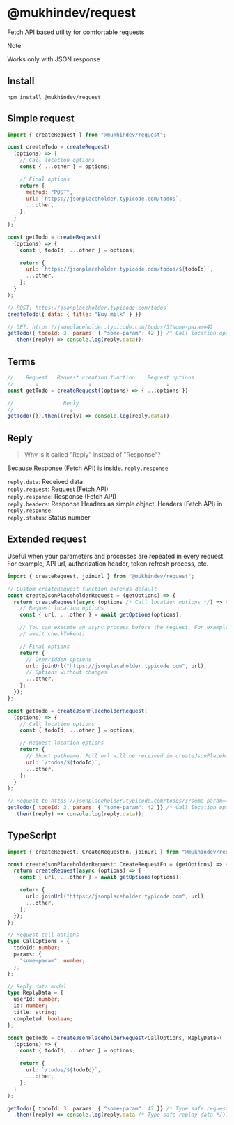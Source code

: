 # @mukhindev/request

Fetch API based utility for comfortable requests

> [!NOTE]  
> Works only with JSON response

## Install

```
npm install @mukhindev/request
```

## Simple request

```JavaScript
import { createRequest } from "@mukhindev/request";

const createTodo = createRequest(
  (options) => {
    // Call location options
    const { ...other } = options;

    // Final options
    return {
      method: "POST",
      url: `https://jsonplaceholder.typicode.com/todos`,
      ...other,
    };
  }
);

const getTodo = createRequest(
  (options) => {
    const { todoId, ...other } = options;

    return {
      url: `https://jsonplaceholder.typicode.com/todos/${todoId}`,
      ...other,
    };
  }
);
```

```JavaScript
// POST: https://jsonplaceholder.typicode.com/todos
createTodo({ data: { title: "Buy milk" } })

// GET: https://jsonplaceholder.typicode.com/todos/3?some-param=42
getTodo({ todoId: 3, params: { "some-param": 42 }} /* Call location options */)
  .then((reply) => console.log(reply.data));
```

## Terms

```JavaScript
//    Request   Request creation function    Request options
//       ↓                ↓                        ↓
const getTodo = createRequest((options) => { ...options })
```

```JavaScript
//                Reply
//                  ↓
getTodo({}).then((reply) => console.log(reply.data));
```

## Reply

> Why is it called "Reply" instead of "Response"?

Because Response (Fetch API) is inside. `reply.response`

`reply.data`: Received data  
`reply.request`: Request (Fetch API)  
`reply.response`: Response (Fetch API)  
`reply.headers`: Response Headers as simple object. Headers (Fetch API) in `reply.response`  
`reply.status`: Status number

## Extended request

Useful when your parameters and processes are repeated in every request.
For example, API url, authorization header, token refresh process, etc.

```JavaScript
import { createRequest, joinUrl } from "@mukhindev/request";

// Custom createRequest function extends default
const createJsonPlaceholderRequest = (getOptions) => {
  return createRequest(async (options /* Call location options */) => {
    // Request location options
    const { url, ...other } = await getOptions(options);

    // You can execute an async process before the request. For example, check and refresh token
    // await checkToken()

    // Final options
    return {
      // Overridden options
      url: joinUrl("https://jsonplaceholder.typicode.com", url),
      // Options without changes
      ...other,
    };
  });
};
```

```JavaScript
const getTodo = createJsonPlaceholderRequest(
  (options) => {
    // Call location options
    const { todoId, ...other } = options;

    // Request location options
    return {
      // Short pathname. Full url will be received in createJsonPlaceholderRequest
      url: `/todos/${todoId}`,
      ...other,
    };
  }
);
```

```JavaScript
// Request to https://jsonplaceholder.typicode.com/todos/3?some-param=42
getTodo({ todoId: 3, params: { "some-param": 42 }} /* Call location options */)
  .then((reply) => console.log(reply.data));
```

## TypeScript

```TypeScript
import { createRequest, CreateRequestFn, joinUrl } from "@mukhindev/request";

const createJsonPlaceholderRequest: CreateRequestFn = (getOptions) => {
  return createRequest(async (options) => {
    const { url, ...other } = await getOptions(options);

    return {
      url: joinUrl("https://jsonplaceholder.typicode.com", url),
      ...other,
    };
  });
};
```

```TypeScript
// Request call options
type CallOptions = {
  todoId: number;
  params: {
    "some-param": number;
  };
};

// Reply data model
type ReplyData = {
  userId: number;
  id: number;
  title: string;
  completed: boolean;
};

const getTodo = createJsonPlaceholderRequest<CallOptions, ReplyData>(
  (options) => {
    const { todoId, ...other } = options;

    return {
      url: `/todos/${todoId}`,
      ...other,
    };
  }
);
```

```TypeScript
getTodo({ todoId: 3, params: { "some-param": 42 }} /* Type safe request options */)
  .then((reply) => console.log(reply.data /* Type safe replay data */));
```